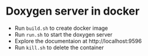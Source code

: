 # Doxygen server in docker

- Run `build.sh` to create docker image
- Run `run.sh` to start the doxygen server
- Explore the documentaion at http://localhost:9596
- Run `kill.sh` to delete the container
